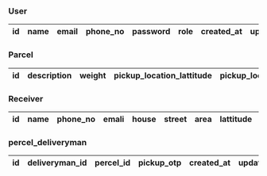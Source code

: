 ### User
| id  | name  | email  | phone_no  | password  | role | created_at  | updated_at  |
|-----|-------|--------|-----------|-----------|------|-------------|-------------|

### Parcel
| id | description | weight | pickup_location_lattitude | pickup_location_longitude | reciever_id | sender_id | status | created_at | updated_at |
|----|-------------|--------|---------------------------|---------------------------|-------------|-----------|--------|------------|------------|

### Receiver
| id | name | phone_no | emali | house | street | area | lattitude | longitude | receiver_otp | created_at | updated_at |
|----|------|----------|-------|-------|--------|------|-----------|-----------|--------------|------------|------------|

### percel_deliveryman
| id | deliveryman_id | percel_id | pickup_otp | created_at | updated_at |
|----|----------------|-----------|------------|------------|------------|
